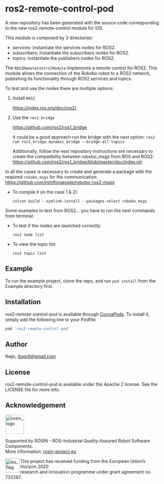# ros2-remote-control-pod
A new repository has been generated with the source code corresponding to the new ros2-remote-control module for iOS.

This module is composed by 3 directories:

* services: Instantiate the services nodes for ROS2.
* subscribers: Instantiate the subscribers nodes for ROS2.
* topics: Instantiate the publishers nodes for ROS2.

The `ROS2RemoteControlModule` implements a remote control for ROS2. This module allows the connection of the Robobo robot to a ROS2 network, publishing its functionality through ROS2 services and topics.


To test and use the nodes there are multiple options:

1. Install  ```ROS2```

     https://index.ros.org/doc/ros2/

2. Use the ```ros1_bridge```

     https://github.com/ros2/ros1_bridge

   It could be a good approach run the bridge with the next option:
   `ros2 run ros1_bridge dynamic_bridge --bridge-all-topics`

   Additionally, follow the next repository instructions are necessary to create the compatibility between robobo_msgs from ROS and ROS2:
   https://github.com/ros2/ros1_bridge/blob/master/doc/index.rst


In all the cases is necessary to create and generate a package with the required ```robobo_msgs``` for the communication:
https://github.com/mintforpeople/robobo-ros2-msgs

* To compile it (in the case 1 & 2):

  `colcon build --symlink-install --packages-select robobo_msgs `

Some examples to test from ROS2... you have to run the next commands from terminal:
* To test if the nodes are launched correctly:

  `ros2 node list`
* To view the topic list:

  `ros2 topic list`
<!--

[![CI Status](https://img.shields.io/travis/lbajo/ros2-remote-control-pod.svg?style=flat)](https://travis-ci.org/lbajo/ros2-remote-control-pod)
[![Version](https://img.shields.io/cocoapods/v/ros2-remote-control-pod.svg?style=flat)](https://cocoapods.org/pods/ros2-remote-control-pod)
[![License](https://img.shields.io/cocoapods/l/ros2-remote-control-pod.svg?style=flat)](https://cocoapods.org/pods/ros2-remote-control-pod)
[![Platform](https://img.shields.io/cocoapods/p/ros2-remote-control-pod.svg?style=flat)](https://cocoapods.org/pods/ros2-remote-control-pod)
-->

## Example

To run the example project, clone the repo, and run `pod install` from the Example directory first.


## Installation

ros2-remote-control-pod is available through [CocoaPods](https://cocoapods.org). To install
it, simply add the following line to your Podfile:

```ruby
pod 'ros2-remote-control-pod'
```

## Author

lbajo, lbajo9@gmail.com

## License

ros2-remote-control-pod is available under the Apache 2 license. See the LICENSE file for more info.

## Acknowledgement
<!-- 
    ROSIN acknowledgement from the ROSIN press kit
    @ https://github.com/rosin-project/press_kit
-->

<a href="http://rosin-project.eu">
  <img src="http://rosin-project.eu/wp-content/uploads/rosin_ack_logo_wide.png" 
       alt="rosin_logo" height="60" >
</a>

Supported by ROSIN - ROS-Industrial Quality-Assured Robot Software Components.  
More information: <a href="http://rosin-project.eu">rosin-project.eu</a>

<img src="http://rosin-project.eu/wp-content/uploads/rosin_eu_flag.jpg" 
     alt="eu_flag" height="45" align="left" >  

This project has received funding from the European Union’s Horizon 2020  
research and innovation programme under grant agreement no. 732287. 

